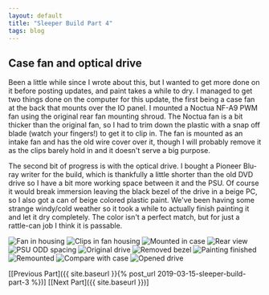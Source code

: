 ```yaml
---
layout: default
title: "Sleeper Build Part 4"
tags: blog
---
```

## Case fan and optical drive
Been a little while since I wrote about this, but I wanted to get more done on it before posting updates, and paint takes a while to dry. I managed to get two things done on the computer for this update, the first being a case fan at the back that mounts over the IO panel. I mounted a Noctua NF-A9 PWM fan using the original rear fan mounting shroud. The Noctua fan is a bit thicker than the original fan, so I had to trim down the plastic with a snap off blade (watch your fingers!) to get it to clip in. The fan is mounted as an intake fan and has the old wire cover over it, though I will probably remove it as the clips barely hold in and it doesn't serve a big purpose.

The second bit of progress is with the optical drive. I bought a Pioneer Blu-ray writer for the build, which is thankfully a little shorter than the old DVD drive so I have a bit more working space between it and the PSU. Of course it would break immersion leaving the black bezel of the drive in a beige PC, so I also got a can of beige colored plastic paint. We've been having some strange windy/cold weather so it took a while to actually finish painting it and let it dry completely. The color isn't a perfect match, but for just a rattle-can job I think it is passable.

![Fan in housing](/images/sleeper-pc/4/fan-housing.png)
![Clips in fan housing](/images/sleeper-pc/4/housing-clips.png)
![Mounted in case](/images/sleeper-pc/4/fan-mounted.png)
![Rear view](/images/sleeper-pc/4/rear-fan.png)
![PSU ODD spacing](/images/sleeper-pc/4/drive-spacing.png)
![Original drive](/images/sleeper-pc/4/black-mounted.png)
![Removed bezel](/images/sleeper-pc/4/removed-bezel.png)
![Painting finished](/images/sleeper-pc/4/painted-bezel.png)
![Remounted](/images/sleeper-pc/4/painted-on-drive.png)
![Compare with case](/images/sleeper-pc/4/with-full-front.png)
![Opened drive](/images/sleeper-pc/4/drive-opened.png)

[[Previous Part]({{ site.baseurl }}{% post_url 2019-03-15-sleeper-build-part-3 %})] [[Next Part]({{ site.baseurl }})]
